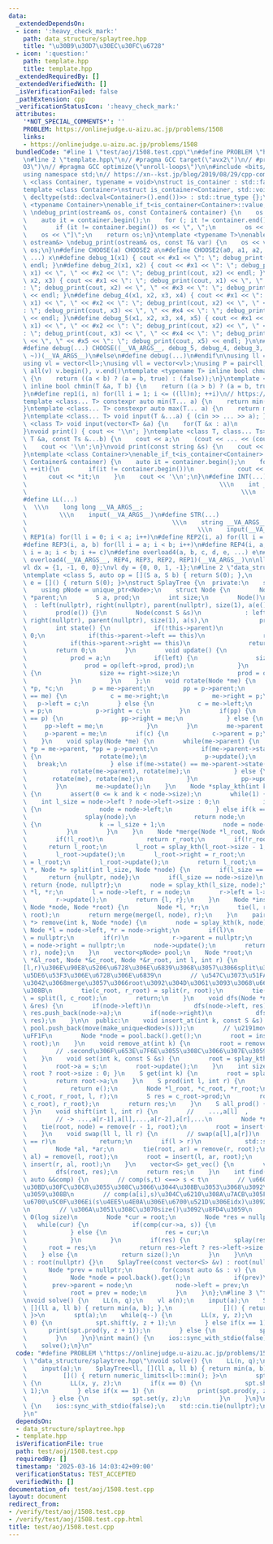 ```yaml
---
data:
  _extendedDependsOn:
  - icon: ':heavy_check_mark:'
    path: data_structure/splaytree.hpp
    title: "\u30B9\u30D7\u30EC\u30FC\u6728"
  - icon: ':question:'
    path: template.hpp
    title: template.hpp
  _extendedRequiredBy: []
  _extendedVerifiedWith: []
  _isVerificationFailed: false
  _pathExtension: cpp
  _verificationStatusIcon: ':heavy_check_mark:'
  attributes:
    '*NOT_SPECIAL_COMMENTS*': ''
    PROBLEM: https://onlinejudge.u-aizu.ac.jp/problems/1508
    links:
    - https://onlinejudge.u-aizu.ac.jp/problems/1508
  bundledCode: "#line 1 \"test/aoj/1508.test.cpp\"\n#define PROBLEM \"https://onlinejudge.u-aizu.ac.jp/problems/1508\"\
    \n#line 2 \"template.hpp\"\n// #pragma GCC target(\"avx2\")\n// #pragma GCC optimize(\"\
    O3\")\n// #pragma GCC optimize(\"unroll-loops\")\n\n#include <bits/stdc++.h>\n\
    using namespace std;\n// https://xn--kst.jp/blog/2019/08/29/cpp-comp/\n\ntemplate\
    \ <class Container, typename = void>\nstruct is_container : std::false_type {};\n\
    template <class Container>\nstruct is_container<Container, std::void_t<decltype(std::declval<Container>().begin()),\
    \ decltype(std::declval<Container>().end())>> : std::true_type {};\n\ntemplate\
    \ <typename Container>\nenable_if_t<is_container<Container>::value, ostream&>\
    \ \ndebug_print(ostream& os, const Container& container) {\n    os << \"[\";\n\
    \    auto it = container.begin();\n    for (; it != container.end(); ++it) {\n\
    \        if (it != container.begin()) os << \", \";\n        os << *it;\n    }\n\
    \    os << \"]\";\n    return os;\n}\ntemplate <typename T>\nenable_if_t<!is_container<T>::value,\
    \ ostream&> \ndebug_print(ostream& os, const T& var) {\n    os << var;\n    return\
    \ os;\n}\n#define CHOOSE(a) CHOOSE2 a\n#define CHOOSE2(a0, a1, a2, a3, a4, x,\
    \ ...) x\n#define debug_1(x1) { cout << #x1 << \": \"; debug_print(cout, x1) <<\
    \ endl; }\n#define debug_2(x1, x2) { cout << #x1 << \": \"; debug_print(cout,\
    \ x1) << \", \" << #x2 << \": \"; debug_print(cout, x2) << endl; }\n#define debug_3(x1,\
    \ x2, x3) { cout << #x1 << \": \"; debug_print(cout, x1) << \", \" << #x2 << \"\
    : \"; debug_print(cout, x2) << \", \" << #x3 << \": \"; debug_print(cout, x3)\
    \ << endl; }\n#define debug_4(x1, x2, x3, x4) { cout << #x1 << \": \"; debug_print(cout,\
    \ x1) << \", \" << #x2 << \": \"; debug_print(cout, x2) << \", \" << #x3 << \"\
    : \"; debug_print(cout, x3) << \", \" << #x4 << \": \"; debug_print(cout, x4)\
    \ << endl; }\n#define debug_5(x1, x2, x3, x4, x5) { cout << #x1 << \": \"; debug_print(cout,\
    \ x1) << \", \" << #x2 << \": \"; debug_print(cout, x2) << \", \" << #x3 << \"\
    : \"; debug_print(cout, x3) << \", \" << #x4 << \": \"; debug_print(cout, x4)\
    \ << \", \" << #x5 << \": \"; debug_print(cout, x5) << endl; }\n\n#ifdef LOCAL\n\
    #define debug(...) CHOOSE((__VA_ARGS__, debug_5, debug_4, debug_3, debug_2, debug_1,\
    \ ~))(__VA_ARGS__)\n#else\n#define debug(...)\n#endif\n\nusing ll = long long;\n\
    using vl = vector<ll>;\nusing vll = vector<vl>;\nusing P = pair<ll, ll>;\n#define\
    \ all(v) v.begin(), v.end()\ntemplate <typename T> inline bool chmax(T &a, T b)\
    \ {\n    return ((a < b) ? (a = b, true) : (false));\n}\ntemplate <typename T>\
    \ inline bool chmin(T &a, T b) {\n    return ((a > b) ? (a = b, true) : (false));\n\
    }\n#define rep1(i, n) for(ll i = 1; i <= ((ll)n); ++i)\n// https://trap.jp/post/1224/\n\
    template <class... T> constexpr auto min(T... a) {\n    return min(initializer_list<common_type_t<T...>>{a...});\n\
    }\ntemplate <class... T> constexpr auto max(T... a) {\n    return max(initializer_list<common_type_t<T...>>{a...});\n\
    }\ntemplate <class... T> void input(T &...a) { (cin >> ... >> a); }\ntemplate\
    \ <class T> void input(vector<T> &a) {\n    for(T &x : a)\n        cin >> x;\n\
    }\nvoid print() { cout << '\\n'; }\ntemplate <class T, class... Ts> void print(const\
    \ T &a, const Ts &...b) {\n    cout << a;\n    (cout << ... << (cout << ' ', b));\n\
    \    cout << '\\n';\n}\nvoid print(const string &s) {\n    cout << s << '\\n';\n\
    }\ntemplate <class Container>\nenable_if_t<is_container<Container>::value> print(const\
    \ Container& container) {\n    auto it = container.begin();\n    for(;it != container.end();\
    \ ++it){\n        if(it != container.begin())\n            cout << \" \";\n  \
    \      cout << *it;\n    }\n    cout << '\\n';\n}\n#define INT(...)          \
    \                                                     \\\n    int __VA_ARGS__;\
    \                                                           \\\n    input(__VA_ARGS__)\n\
    #define LL(...)                                                              \
    \  \\\n    long long __VA_ARGS__;                                            \
    \         \\\n    input(__VA_ARGS__)\n#define STR(...)                       \
    \                                        \\\n    string __VA_ARGS__;         \
    \                                               \\\n    input(__VA_ARGS__)\n#define\
    \ REP1(a) for(ll i = 0; i < a; i++)\n#define REP2(i, a) for(ll i = 0; i < a; i++)\n\
    #define REP3(i, a, b) for(ll i = a; i < b; i++)\n#define REP4(i, a, b, c) for(ll\
    \ i = a; i < b; i += c)\n#define overload4(a, b, c, d, e, ...) e\n#define rep(...)\
    \ overload4(__VA_ARGS__, REP4, REP3, REP2, REP1)(__VA_ARGS__)\n\nll inf = 3e18;\n\
    vl dx = {1, -1, 0, 0};\nvl dy = {0, 0, 1, -1};\n#line 2 \"data_structure/splaytree.hpp\"\
    \ntemplate <class S, auto op = [](S a, S b) { return S(0); },\n          auto\
    \ e = []() { return S(0); }>\nstruct SplayTree {\n  private:\n    struct Node;\n\
    \    using pNode = unique_ptr<Node>;\n    struct Node {\n        Node *left, *right,\
    \ *parent;\n        S a, prod;\n        int size;\n        Node()\n          \
    \  : left(nullptr), right(nullptr), parent(nullptr), size(1), a(e()),\n      \
    \        prod(e()) {}\n        Node(const S &s)\n            : left(nullptr),\
    \ right(nullptr), parent(nullptr), size(1), a(s),\n              prod(s) {}\n\
    \        int state() {\n            if(!this->parent)\n                return\
    \ 0;\n            if(this->parent->left == this)\n                return 1;\n\
    \            if(this->parent->right == this)\n                return 2;\n    \
    \        return 0;\n        }\n        void update() {\n            size = 1;\n\
    \            prod = a;\n            if(left) {\n                size += left->size;\n\
    \                prod = op(left->prod, prod);\n            }\n            if(right)\
    \ {\n                size += right->size;\n                prod = op(prod, right->prod);\n\
    \            }\n        }\n    };\n    void rotate(Node *me) {\n        Node *pp,\
    \ *p, *c;\n        p = me->parent;\n        pp = p->parent;\n        if(p->left\
    \ == me) {\n            c = me->right;\n            me->right = p;\n         \
    \   p->left = c;\n        } else {\n            c = me->left;\n            me->left\
    \ = p;\n            p->right = c;\n        }\n        if(pp) {\n            if(pp->right\
    \ == p) {\n                pp->right = me;\n            } else {\n           \
    \     pp->left = me;\n            }\n        }\n        me->parent = pp;\n   \
    \     p->parent = me;\n        if(c) {\n            c->parent = p;\n        }\n\
    \    }\n    void splay(Node *me) {\n        while(me->parent) {\n            Node\
    \ *p = me->parent, *pp = p->parent;\n            if(me->parent->state() == 0)\
    \ {\n                rotate(me);\n                p->update();\n             \
    \   break;\n            } else if(me->state() == me->parent->state()) {\n    \
    \            rotate(me->parent), rotate(me);\n            } else {\n         \
    \       rotate(me), rotate(me);\n            }\n            pp->update(), p->update();\n\
    \        }\n        me->update();\n    }\n    Node *splay_kth(int k, Node *node)\
    \ {\n        assert(0 <= k and k < node->size);\n        while(1) {\n        \
    \    int l_size = node->left ? node->left->size : 0;\n            if(k < l_size)\
    \ {\n                node = node->left;\n            } else if(k == l_size) {\n\
    \                splay(node);\n                return node;\n            } else\
    \ {\n                k -= l_size + 1;\n                node = node->right;\n \
    \           }\n        }\n    }\n    Node *merge(Node *l_root, Node *r_root) {\n\
    \        if(!l_root)\n            return r_root;\n        if(!r_root)\n      \
    \      return l_root;\n        l_root = splay_kth(l_root->size - 1, l_root);\n\
    \        l_root->update();\n        l_root->right = r_root;\n        r_root->parent\
    \ = l_root;\n        l_root->update();\n        return l_root;\n    }\n    pair<Node\
    \ *, Node *> split(int l_size, Node *node) {\n        if(l_size == 0)\n      \
    \      return {nullptr, node};\n        if(l_size == node->size)\n           \
    \ return {node, nullptr};\n        node = splay_kth(l_size, node);\n        Node\
    \ *l, *r;\n        l = node->left, r = node;\n        r->left = l->parent = nullptr;\n\
    \        r->update();\n        return {l, r};\n    }\n    Node *insert(int k,\
    \ Node *node, Node *root) {\n        Node *l, *r;\n        tie(l, r) = split(k,\
    \ root);\n        return merge(merge(l, node), r);\n    }\n    pair<Node *, Node\
    \ *> remove(int k, Node *node) {\n        node = splay_kth(k, node);\n       \
    \ Node *l = node->left, *r = node->right;\n        if(l)\n            l->parent\
    \ = nullptr;\n        if(r)\n            r->parent = nullptr;\n        node->left\
    \ = node->right = nullptr;\n        node->update();\n        return {merge(l,\
    \ r), node};\n    }\n    vector<pNode> pool;\n    Node *root;\n    void between(Node\
    \ *&l_root, Node *&c_root, Node *&r_root, int l, int r) {\n        // c_root\u3092\
    [l,r)\u306E\u90E8\u5206\u6728\u306E\u6839\u3068\u3057\u3066split\u3001l,r_root\u306F\
    \u5DE6\u53F3\u306E\u6728\u306E\u6839\n        // \u547C\u3073\u51FA\u3057\u305F\
    \u3042\u3068merge\u3057\u3066root\u3092\u304D\u3061\u3093\u3068\u66F4\u65B0\u3059\
    \u308B\n        tie(c_root, r_root) = split(r, root);\n        tie(l_root, c_root)\
    \ = split(l, c_root);\n        return;\n    }\n    void dfs(Node *node, vector<S>\
    \ &res) {\n        if(node->left)\n            dfs(node->left, res);\n       \
    \ res.push_back(node->a);\n        if(node->right)\n            dfs(node->right,\
    \ res);\n    }\n\n  public:\n    void insert_at(int k, const S &s) {\n       \
    \ pool.push_back(move(make_unique<Node>(s)));\n        // \u2191move\u3044\u308B\
    \uFF1F\n        Node *node = pool.back().get();\n        root = insert(k, node,\
    \ root);\n    }\n    void remove_at(int k) {\n        root = remove(k, root).first;\n\
    \        // .second\u306F\u653E\u7F6E\u3055\u308C\u3066\u307E\u3059\u304C...\n\
    \    }\n    void set(int k, const S &s) {\n        root = splay_kth(k, root);\n\
    \        root->a = s;\n        root->update();\n    }\n    int size() { return\
    \ root ? root->size : 0; }\n    S get(int k) {\n        root = splay_kth(k, root);\n\
    \        return root->a;\n    }\n    S prod(int l, int r) {\n        if(l == r)\n\
    \            return e();\n        Node *l_root, *c_root, *r_root;\n        between(l_root,\
    \ c_root, r_root, l, r);\n        S res = c_root->prod;\n        root = merge(merge(l_root,\
    \ c_root), r_root);\n        return res;\n    }\n    S all_prod() { return root->prod;\
    \ }\n    void shift(int l, int r) {\n        //    ...,a[l]  ,    ... ,a[r-1],a[r],...\n\
    \        // -> ...,a[r-1],a[l],...,a[r-2],a[r],...\n        Node *node;\n    \
    \    tie(root, node) = remove(r - 1, root);\n        root = insert(l, node, root);\n\
    \    }\n    void swap(ll l, ll r) {\n        // swap(a[l],a[r])\n        if(l\
    \ == r)\n            return;\n        if(l > r)\n            std::swap(l, r);\n\
    \        Node *al, *ar;\n        tie(root, ar) = remove(r, root);\n        tie(root,\
    \ al) = remove(l, root);\n        root = insert(l, ar, root);\n        root =\
    \ insert(r, al, root);\n    }\n    vector<S> get_vec() {\n        vector<S> res;\n\
    \        dfs(root, res);\n        return res;\n    }\n    int find(const S &s,\
    \ auto &&comp) {\n        // comp(s,t) <==> s < t\n        // \u6607\u9806\u306B\
    \u30BD\u30FC\u30C8\u3055\u308C\u3066\u3044\u308B\u3053\u3068\u3092\u4EEE\u5B9A\
    \u3059\u308B\n        // comp(a[i],s)\u304C\u6210\u308A\u7ACB\u305F\u306A\u3044\
    \u6700\u5C0F\u306Ei(s\u4EE5\u4E0A\u306E\u6700\u521D\u306Eidx)\u3092\u8FD4\u3059\
    \n        // \u306A\u3051\u308C\u3070size()\u3092\u8FD4\u3059\n        // amortized\
    \ O(log size)\n        Node *cur = root;\n        Node *res = nullptr;\n     \
    \   while(cur) {\n            if(comp(cur->a, s)) {\n                cur = cur->right;\n\
    \            } else {\n                res = cur;\n                cur = cur->left;\n\
    \            }\n        }\n        if(res) {\n            splay(res);\n      \
    \      root = res;\n            return res->left ? res->left->size : 0;\n    \
    \    } else {\n            return size();\n        }\n    }\n\n    SplayTree()\
    \ : root(nullptr) {}\n    SplayTree(const vector<S> &v) : root(nullptr) {\n  \
    \      Node *prev = nullptr;\n        for(const auto &s : v) {\n            pool.push_back(move(make_unique<Node>(s)));\n\
    \            Node *node = pool.back().get();\n            if(prev)\n         \
    \       prev->parent = node;\n            node->left = prev;\n            node->update();\n\
    \            root = prev = node;\n        }\n    }\n};\n#line 3 \"test/aoj/1508.test.cpp\"\
    \nvoid solve() {\n    LL(n, q);\n    vl a(n);\n    input(a);\n    SplayTree<ll,\
    \ [](ll a, ll b) { return min(a, b); },\n              []() { return numeric_limits<ll>::min();\
    \ }>\n        spt(a);\n    while(q--) {\n        LL(x, y, z);\n        if(x ==\
    \ 0) {\n            spt.shift(y, z + 1);\n        } else if(x == 1) {\n      \
    \      print(spt.prod(y, z + 1));\n        } else {\n            spt.set(y, z);\n\
    \        }\n    }\n}\nint main() {\n    ios::sync_with_stdio(false);\n    std::cin.tie(nullptr);\n\
    \    solve();\n}\n"
  code: "#define PROBLEM \"https://onlinejudge.u-aizu.ac.jp/problems/1508\"\n#include\
    \ \"data_structure/splaytree.hpp\"\nvoid solve() {\n    LL(n, q);\n    vl a(n);\n\
    \    input(a);\n    SplayTree<ll, [](ll a, ll b) { return min(a, b); },\n    \
    \          []() { return numeric_limits<ll>::min(); }>\n        spt(a);\n    while(q--)\
    \ {\n        LL(x, y, z);\n        if(x == 0) {\n            spt.shift(y, z +\
    \ 1);\n        } else if(x == 1) {\n            print(spt.prod(y, z + 1));\n \
    \       } else {\n            spt.set(y, z);\n        }\n    }\n}\nint main()\
    \ {\n    ios::sync_with_stdio(false);\n    std::cin.tie(nullptr);\n    solve();\n\
    }\n"
  dependsOn:
  - data_structure/splaytree.hpp
  - template.hpp
  isVerificationFile: true
  path: test/aoj/1508.test.cpp
  requiredBy: []
  timestamp: '2025-03-16 14:03:42+09:00'
  verificationStatus: TEST_ACCEPTED
  verifiedWith: []
documentation_of: test/aoj/1508.test.cpp
layout: document
redirect_from:
- /verify/test/aoj/1508.test.cpp
- /verify/test/aoj/1508.test.cpp.html
title: test/aoj/1508.test.cpp
---
```

